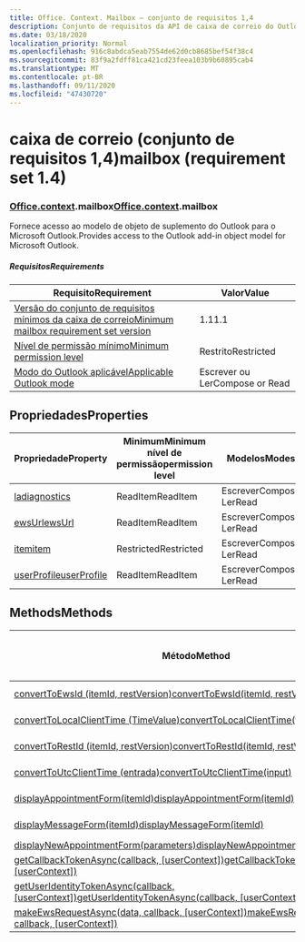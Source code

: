 ```yaml
---
title: Office. Context. Mailbox – conjunto de requisitos 1,4
description: Conjunto de requisitos da API de caixa de correio do Outlook versão 1,4 do modelo de objeto Mailbox.
ms.date: 03/18/2020
localization_priority: Normal
ms.openlocfilehash: 916c8abdca5eab7554de62d0cb8685bef54f38c4
ms.sourcegitcommit: 83f9a2fdff81ca421cd23feea103b9b60895cab4
ms.translationtype: MT
ms.contentlocale: pt-BR
ms.lasthandoff: 09/11/2020
ms.locfileid: "47430720"
---
```

# <a name="mailbox-requirement-set-14"></a><span data-ttu-id="01bac-103">caixa de correio (conjunto de requisitos 1,4)</span><span class="sxs-lookup"><span data-stu-id="01bac-103">mailbox (requirement set 1.4)</span></span>

### <a name="officecontextmailbox"></a><span data-ttu-id="01bac-104">[Office](office.md)[.context](office.context.md).mailbox</span><span class="sxs-lookup"><span data-stu-id="01bac-104">[Office](office.md)[.context](office.context.md).mailbox</span></span>

<span data-ttu-id="01bac-105">Fornece acesso ao modelo de objeto de suplemento do Outlook para o Microsoft Outlook.</span><span class="sxs-lookup"><span data-stu-id="01bac-105">Provides access to the Outlook add-in object model for Microsoft Outlook.</span></span>

##### <a name="requirements"></a><span data-ttu-id="01bac-106">Requisitos</span><span class="sxs-lookup"><span data-stu-id="01bac-106">Requirements</span></span>

|<span data-ttu-id="01bac-107">Requisito</span><span class="sxs-lookup"><span data-stu-id="01bac-107">Requirement</span></span>| <span data-ttu-id="01bac-108">Valor</span><span class="sxs-lookup"><span data-stu-id="01bac-108">Value</span></span>|
|---|---|
|[<span data-ttu-id="01bac-109">Versão do conjunto de requisitos mínimos da caixa de correio</span><span class="sxs-lookup"><span data-stu-id="01bac-109">Minimum mailbox requirement set version</span></span>](../../requirement-sets/outlook-api-requirement-sets.md)| <span data-ttu-id="01bac-110">1.1</span><span class="sxs-lookup"><span data-stu-id="01bac-110">1.1</span></span>|
|[<span data-ttu-id="01bac-111">Nível de permissão mínimo</span><span class="sxs-lookup"><span data-stu-id="01bac-111">Minimum permission level</span></span>](../../../outlook/understanding-outlook-add-in-permissions.md)| <span data-ttu-id="01bac-112">Restrito</span><span class="sxs-lookup"><span data-stu-id="01bac-112">Restricted</span></span>|
|[<span data-ttu-id="01bac-113">Modo do Outlook aplicável</span><span class="sxs-lookup"><span data-stu-id="01bac-113">Applicable Outlook mode</span></span>](../../../outlook/outlook-add-ins-overview.md#extension-points)| <span data-ttu-id="01bac-114">Escrever ou Ler</span><span class="sxs-lookup"><span data-stu-id="01bac-114">Compose or Read</span></span>|

## <a name="properties"></a><span data-ttu-id="01bac-115">Propriedades</span><span class="sxs-lookup"><span data-stu-id="01bac-115">Properties</span></span>

| <span data-ttu-id="01bac-116">Propriedade</span><span class="sxs-lookup"><span data-stu-id="01bac-116">Property</span></span> | <span data-ttu-id="01bac-117">Minimum</span><span class="sxs-lookup"><span data-stu-id="01bac-117">Minimum</span></span><br><span data-ttu-id="01bac-118">nível de permissão</span><span class="sxs-lookup"><span data-stu-id="01bac-118">permission level</span></span> | <span data-ttu-id="01bac-119">Modelos</span><span class="sxs-lookup"><span data-stu-id="01bac-119">Modes</span></span> | <span data-ttu-id="01bac-120">Tipo de retorno</span><span class="sxs-lookup"><span data-stu-id="01bac-120">Return type</span></span> | <span data-ttu-id="01bac-121">Minimum</span><span class="sxs-lookup"><span data-stu-id="01bac-121">Minimum</span></span><br><span data-ttu-id="01bac-122">conjunto de requisitos</span><span class="sxs-lookup"><span data-stu-id="01bac-122">requirement set</span></span> |
|---|---|---|---|:---:|
| [<span data-ttu-id="01bac-123">la</span><span class="sxs-lookup"><span data-stu-id="01bac-123">diagnostics</span></span>](/javascript/api/outlook/office.mailbox?view=outlook-js-1.4&preserve-view=true#diagnostics) | <span data-ttu-id="01bac-124">ReadItem</span><span class="sxs-lookup"><span data-stu-id="01bac-124">ReadItem</span></span> | <span data-ttu-id="01bac-125">Escrever</span><span class="sxs-lookup"><span data-stu-id="01bac-125">Compose</span></span><br><span data-ttu-id="01bac-126">Ler</span><span class="sxs-lookup"><span data-stu-id="01bac-126">Read</span></span> | [<span data-ttu-id="01bac-127">Diagnostics</span><span class="sxs-lookup"><span data-stu-id="01bac-127">Diagnostics</span></span>](/javascript/api/outlook/office.diagnostics?view=outlook-js-1.4&preserve-view=true) | [<span data-ttu-id="01bac-128">1.1</span><span class="sxs-lookup"><span data-stu-id="01bac-128">1.1</span></span>](../requirement-set-1.1/outlook-requirement-set-1.1.md) |
| [<span data-ttu-id="01bac-129">ewsUrl</span><span class="sxs-lookup"><span data-stu-id="01bac-129">ewsUrl</span></span>](/javascript/api/outlook/office.mailbox?view=outlook-js-1.4&preserve-view=true#ewsurl) | <span data-ttu-id="01bac-130">ReadItem</span><span class="sxs-lookup"><span data-stu-id="01bac-130">ReadItem</span></span> | <span data-ttu-id="01bac-131">Escrever</span><span class="sxs-lookup"><span data-stu-id="01bac-131">Compose</span></span><br><span data-ttu-id="01bac-132">Ler</span><span class="sxs-lookup"><span data-stu-id="01bac-132">Read</span></span> | <span data-ttu-id="01bac-133">String</span><span class="sxs-lookup"><span data-stu-id="01bac-133">String</span></span> | [<span data-ttu-id="01bac-134">1.1</span><span class="sxs-lookup"><span data-stu-id="01bac-134">1.1</span></span>](../requirement-set-1.1/outlook-requirement-set-1.1.md) |
| [<span data-ttu-id="01bac-135">item</span><span class="sxs-lookup"><span data-stu-id="01bac-135">item</span></span>](office.context.mailbox.item.md) | <span data-ttu-id="01bac-136">Restricted</span><span class="sxs-lookup"><span data-stu-id="01bac-136">Restricted</span></span> | <span data-ttu-id="01bac-137">Escrever</span><span class="sxs-lookup"><span data-stu-id="01bac-137">Compose</span></span><br><span data-ttu-id="01bac-138">Ler</span><span class="sxs-lookup"><span data-stu-id="01bac-138">Read</span></span> | [<span data-ttu-id="01bac-139">Item</span><span class="sxs-lookup"><span data-stu-id="01bac-139">Item</span></span>](/javascript/api/outlook/office.item?view=outlook-js-1.4&preserve-view=true) | [<span data-ttu-id="01bac-140">1.1</span><span class="sxs-lookup"><span data-stu-id="01bac-140">1.1</span></span>](../requirement-set-1.1/outlook-requirement-set-1.1.md) |
| [<span data-ttu-id="01bac-141">userProfile</span><span class="sxs-lookup"><span data-stu-id="01bac-141">userProfile</span></span>](/javascript/api/outlook/office.mailbox?view=outlook-js-1.4&preserve-view=true#userprofile) | <span data-ttu-id="01bac-142">ReadItem</span><span class="sxs-lookup"><span data-stu-id="01bac-142">ReadItem</span></span> | <span data-ttu-id="01bac-143">Escrever</span><span class="sxs-lookup"><span data-stu-id="01bac-143">Compose</span></span><br><span data-ttu-id="01bac-144">Ler</span><span class="sxs-lookup"><span data-stu-id="01bac-144">Read</span></span> | [<span data-ttu-id="01bac-145">UserProfile</span><span class="sxs-lookup"><span data-stu-id="01bac-145">UserProfile</span></span>](/javascript/api/outlook/office.userprofile?view=outlook-js-1.4&preserve-view=true) | [<span data-ttu-id="01bac-146">1.1</span><span class="sxs-lookup"><span data-stu-id="01bac-146">1.1</span></span>](../requirement-set-1.1/outlook-requirement-set-1.1.md) |

## <a name="methods"></a><span data-ttu-id="01bac-147">Methods</span><span class="sxs-lookup"><span data-stu-id="01bac-147">Methods</span></span>

| <span data-ttu-id="01bac-148">Método</span><span class="sxs-lookup"><span data-stu-id="01bac-148">Method</span></span> | <span data-ttu-id="01bac-149">Minimum</span><span class="sxs-lookup"><span data-stu-id="01bac-149">Minimum</span></span><br><span data-ttu-id="01bac-150">nível de permissão</span><span class="sxs-lookup"><span data-stu-id="01bac-150">permission level</span></span> | <span data-ttu-id="01bac-151">Modelos</span><span class="sxs-lookup"><span data-stu-id="01bac-151">Modes</span></span> | <span data-ttu-id="01bac-152">Minimum</span><span class="sxs-lookup"><span data-stu-id="01bac-152">Minimum</span></span><br><span data-ttu-id="01bac-153">conjunto de requisitos</span><span class="sxs-lookup"><span data-stu-id="01bac-153">requirement set</span></span> |
|---|---|---|:---:|
| [<span data-ttu-id="01bac-154">convertToEwsId (itemId, restVersion)</span><span class="sxs-lookup"><span data-stu-id="01bac-154">convertToEwsId(itemId, restVersion)</span></span>](/javascript/api/outlook/office.mailbox?view=outlook-js-1.4&preserve-view=true#converttoewsid-itemid--restversion-) | <span data-ttu-id="01bac-155">Restricted</span><span class="sxs-lookup"><span data-stu-id="01bac-155">Restricted</span></span> | <span data-ttu-id="01bac-156">Escrever</span><span class="sxs-lookup"><span data-stu-id="01bac-156">Compose</span></span><br><span data-ttu-id="01bac-157">Ler</span><span class="sxs-lookup"><span data-stu-id="01bac-157">Read</span></span> | [<span data-ttu-id="01bac-158">1.3</span><span class="sxs-lookup"><span data-stu-id="01bac-158">1.3</span></span>](../requirement-set-1.3/outlook-requirement-set-1.3.md) |
| [<span data-ttu-id="01bac-159">convertToLocalClientTime (TimeValue)</span><span class="sxs-lookup"><span data-stu-id="01bac-159">convertToLocalClientTime(timeValue)</span></span>](/javascript/api/outlook/office.mailbox?view=outlook-js-1.4&preserve-view=true#converttolocalclienttime-timevalue-) | <span data-ttu-id="01bac-160">ReadItem</span><span class="sxs-lookup"><span data-stu-id="01bac-160">ReadItem</span></span> | <span data-ttu-id="01bac-161">Escrever</span><span class="sxs-lookup"><span data-stu-id="01bac-161">Compose</span></span><br><span data-ttu-id="01bac-162">Ler</span><span class="sxs-lookup"><span data-stu-id="01bac-162">Read</span></span> | [<span data-ttu-id="01bac-163">1.1</span><span class="sxs-lookup"><span data-stu-id="01bac-163">1.1</span></span>](../requirement-set-1.1/outlook-requirement-set-1.1.md) |
| [<span data-ttu-id="01bac-164">convertToRestId (itemId, restVersion)</span><span class="sxs-lookup"><span data-stu-id="01bac-164">convertToRestId(itemId, restVersion)</span></span>](/javascript/api/outlook/office.mailbox?view=outlook-js-1.4&preserve-view=true#converttorestid-itemid--restversion-) | <span data-ttu-id="01bac-165">Restricted</span><span class="sxs-lookup"><span data-stu-id="01bac-165">Restricted</span></span> | <span data-ttu-id="01bac-166">Escrever</span><span class="sxs-lookup"><span data-stu-id="01bac-166">Compose</span></span><br><span data-ttu-id="01bac-167">Ler</span><span class="sxs-lookup"><span data-stu-id="01bac-167">Read</span></span> | [<span data-ttu-id="01bac-168">1.3</span><span class="sxs-lookup"><span data-stu-id="01bac-168">1.3</span></span>](../requirement-set-1.3/outlook-requirement-set-1.3.md) |
| [<span data-ttu-id="01bac-169">convertToUtcClientTime (entrada)</span><span class="sxs-lookup"><span data-stu-id="01bac-169">convertToUtcClientTime(input)</span></span>](/javascript/api/outlook/office.mailbox?view=outlook-js-1.4&preserve-view=true#converttoutcclienttime-input-) | <span data-ttu-id="01bac-170">ReadItem</span><span class="sxs-lookup"><span data-stu-id="01bac-170">ReadItem</span></span> | <span data-ttu-id="01bac-171">Escrever</span><span class="sxs-lookup"><span data-stu-id="01bac-171">Compose</span></span><br><span data-ttu-id="01bac-172">Ler</span><span class="sxs-lookup"><span data-stu-id="01bac-172">Read</span></span> | [<span data-ttu-id="01bac-173">1.1</span><span class="sxs-lookup"><span data-stu-id="01bac-173">1.1</span></span>](../requirement-set-1.1/outlook-requirement-set-1.1.md) |
| [<span data-ttu-id="01bac-174">displayAppointmentForm(itemId)</span><span class="sxs-lookup"><span data-stu-id="01bac-174">displayAppointmentForm(itemId)</span></span>](/javascript/api/outlook/office.mailbox?view=outlook-js-1.4&preserve-view=true#displayappointmentform-itemid-) | <span data-ttu-id="01bac-175">ReadItem</span><span class="sxs-lookup"><span data-stu-id="01bac-175">ReadItem</span></span> | <span data-ttu-id="01bac-176">Escrever</span><span class="sxs-lookup"><span data-stu-id="01bac-176">Compose</span></span><br><span data-ttu-id="01bac-177">Ler</span><span class="sxs-lookup"><span data-stu-id="01bac-177">Read</span></span> | [<span data-ttu-id="01bac-178">1.1</span><span class="sxs-lookup"><span data-stu-id="01bac-178">1.1</span></span>](../requirement-set-1.1/outlook-requirement-set-1.1.md) |
| [<span data-ttu-id="01bac-179">displayMessageForm(itemId)</span><span class="sxs-lookup"><span data-stu-id="01bac-179">displayMessageForm(itemId)</span></span>](/javascript/api/outlook/office.mailbox?view=outlook-js-1.4&preserve-view=true#displaymessageform-itemid-) | <span data-ttu-id="01bac-180">ReadItem</span><span class="sxs-lookup"><span data-stu-id="01bac-180">ReadItem</span></span> | <span data-ttu-id="01bac-181">Escrever</span><span class="sxs-lookup"><span data-stu-id="01bac-181">Compose</span></span><br><span data-ttu-id="01bac-182">Ler</span><span class="sxs-lookup"><span data-stu-id="01bac-182">Read</span></span> | [<span data-ttu-id="01bac-183">1.1</span><span class="sxs-lookup"><span data-stu-id="01bac-183">1.1</span></span>](../requirement-set-1.1/outlook-requirement-set-1.1.md) |
| [<span data-ttu-id="01bac-184">displayNewAppointmentForm(parameters)</span><span class="sxs-lookup"><span data-stu-id="01bac-184">displayNewAppointmentForm(parameters)</span></span>](/javascript/api/outlook/office.mailbox?view=outlook-js-1.4&preserve-view=true#displaynewappointmentform-parameters-) | <span data-ttu-id="01bac-185">ReadItem</span><span class="sxs-lookup"><span data-stu-id="01bac-185">ReadItem</span></span> | <span data-ttu-id="01bac-186">Ler</span><span class="sxs-lookup"><span data-stu-id="01bac-186">Read</span></span> | [<span data-ttu-id="01bac-187">1.1</span><span class="sxs-lookup"><span data-stu-id="01bac-187">1.1</span></span>](../requirement-set-1.1/outlook-requirement-set-1.1.md) |
| <span data-ttu-id="01bac-188">[getCallbackTokenAsync(callback, [userContext])](/javascript/api/outlook/office.mailbox?view=outlook-js-1.4&preserve-view=true#getcallbacktokenasync-callback--usercontext-)</span><span class="sxs-lookup"><span data-stu-id="01bac-188">[getCallbackTokenAsync(callback, [userContext])](/javascript/api/outlook/office.mailbox?view=outlook-js-1.4&preserve-view=true#getcallbacktokenasync-callback--usercontext-)</span></span> | <span data-ttu-id="01bac-189">ReadItem</span><span class="sxs-lookup"><span data-stu-id="01bac-189">ReadItem</span></span> | <span data-ttu-id="01bac-190">Escrever</span><span class="sxs-lookup"><span data-stu-id="01bac-190">Compose</span></span><br><span data-ttu-id="01bac-191">Ler</span><span class="sxs-lookup"><span data-stu-id="01bac-191">Read</span></span> | [<span data-ttu-id="01bac-192">1.3</span><span class="sxs-lookup"><span data-stu-id="01bac-192">1.3</span></span>](../requirement-set-1.3/outlook-requirement-set-1.3.md)<br>[<span data-ttu-id="01bac-193">1.1</span><span class="sxs-lookup"><span data-stu-id="01bac-193">1.1</span></span>](../requirement-set-1.1/outlook-requirement-set-1.1.md) |
| <span data-ttu-id="01bac-194">[getUserIdentityTokenAsync(callback, [userContext])](/javascript/api/outlook/office.mailbox?view=outlook-js-1.4&preserve-view=true#getuseridentitytokenasync-callback--usercontext-)</span><span class="sxs-lookup"><span data-stu-id="01bac-194">[getUserIdentityTokenAsync(callback, [userContext])](/javascript/api/outlook/office.mailbox?view=outlook-js-1.4&preserve-view=true#getuseridentitytokenasync-callback--usercontext-)</span></span> | <span data-ttu-id="01bac-195">ReadItem</span><span class="sxs-lookup"><span data-stu-id="01bac-195">ReadItem</span></span> | <span data-ttu-id="01bac-196">Escrever</span><span class="sxs-lookup"><span data-stu-id="01bac-196">Compose</span></span><br><span data-ttu-id="01bac-197">Ler</span><span class="sxs-lookup"><span data-stu-id="01bac-197">Read</span></span> | [<span data-ttu-id="01bac-198">1.1</span><span class="sxs-lookup"><span data-stu-id="01bac-198">1.1</span></span>](../requirement-set-1.1/outlook-requirement-set-1.1.md) |
| <span data-ttu-id="01bac-199">[makeEwsRequestAsync(data, callback, [userContext])](/javascript/api/outlook/office.mailbox?view=outlook-js-1.4&preserve-view=true#makeewsrequestasync-data--callback--usercontext-)</span><span class="sxs-lookup"><span data-stu-id="01bac-199">[makeEwsRequestAsync(data, callback, [userContext])](/javascript/api/outlook/office.mailbox?view=outlook-js-1.4&preserve-view=true#makeewsrequestasync-data--callback--usercontext-)</span></span> | <span data-ttu-id="01bac-200">ReadWriteMailbox</span><span class="sxs-lookup"><span data-stu-id="01bac-200">ReadWriteMailbox</span></span> | <span data-ttu-id="01bac-201">Escrever</span><span class="sxs-lookup"><span data-stu-id="01bac-201">Compose</span></span><br><span data-ttu-id="01bac-202">Ler</span><span class="sxs-lookup"><span data-stu-id="01bac-202">Read</span></span> | [<span data-ttu-id="01bac-203">1.1</span><span class="sxs-lookup"><span data-stu-id="01bac-203">1.1</span></span>](../requirement-set-1.1/outlook-requirement-set-1.1.md) |
